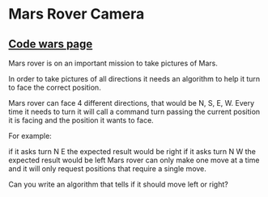 # Mars Rover Camera
## [Code wars page](https://www.codewars.com/kata/588e68aed4cff457d300002e/train/typescript)
Mars rover is on an important mission to take pictures of Mars.

In order to take pictures of all directions it needs an algorithm to help it turn to face the correct position.

Mars rover can face 4 different directions, that would be N, S, E, W. Every time it needs to turn it will call a command turn passing the current position it is facing and the position it wants to face.

For example:

if it asks turn N E the expected result would be right
if it asks turn N W the expected result would be left
Mars rover can only make one move at a time and it will only request positions that require a single move.

Can you write an algorithm that tells if it should move left or right?